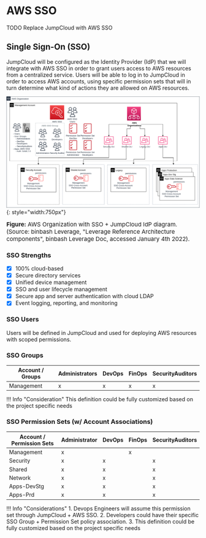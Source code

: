 # AWS SSO

TODO Replace JumpCloud with AWS SSO

## Single Sign-On (SSO)
JumpCloud will be configured as the Identity Provider (IdP) that we will integrate with AWS SSO
in order to grant users access to AWS resources from a centralized service.
Users will be able to log in to JumpCloud in order to access AWS accounts, using specific permission sets that will in turn determine what kind of actions they are allowed on AWS resources.

![leverage-aws-sso](../../../assets/images/diagrams/aws-sso.png "Leverage"){: style="width:750px"}
<figcaption style="font-size:15px">
<b>Figure:</b> AWS Organization with SSO + JumpCloud IdP diagram.
(Source: binbash Leverage,
"Leverage Reference Architecture components",
binbash Leverage Doc, accessed January 4th 2022).
</figcaption>

### SSO Strengths
- [x] 100% cloud-based
- [x] Secure directory services
- [x] Unified device management
- [x] SSO and user lifecycle management
- [x] Secure app and server authentication with cloud LDAP
- [x] Event logging, reporting, and monitoring

### SSO Users
Users will be defined in JumpCloud and used for deploying AWS resources with scoped permissions.

### SSO Groups
| Account / Groups | Administrators | DevOps | FinOps | SecurityAuditors |
|------------------|----------------|--------|--------|------------------|
| Management       | x              | x      | x      | x                |

!!! Info "Consideration"
        This definition could be fully customized based on the project specific needs

### SSO Permission Sets (w/ Account Associations)
| Account / Permission Sets | Administrator | DevOps | FinOps | SecurityAuditors |
|---------------------------|---------------|--------|--------|------------------|
| Management                | x             |        | x      |                  |
| Security                  | x             | x      |        | x                |
| Shared                    | x             | x      |        | x                |
| Network                   | x             | x      |        | x                |
| Apps-DevStg               | x             | x      |        | x                |
| Apps-Prd                  | x             | x      |        | x                |

!!! Info "Considerations"
     1. Devops Engineers will assume this permission set through JumpCloud + AWS SSO.
     2. Developers could have their specific SSO Group + Permission Set policy association.
     3. This definition could be fully customized based on the project specific needs
